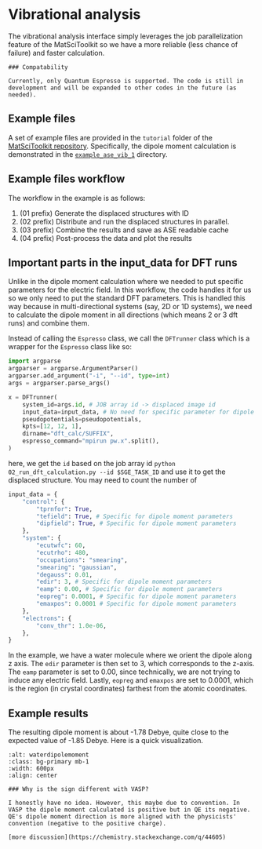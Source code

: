 # Vibrational analysis

The vibrational analysis interface simply leverages the job parallelization feature of the MatSciToolkit so we have a more reliable (less chance of failure) and faster calculation.

```{note}
### Compatability

Currently, only Quantum Espresso is supported. The code is still in development and will be expanded to other codes in the future (as needed).
```

## Example files

A set of example files are provided in the `tutorial` folder of the [MatSciToolkit repository](https://github.com/kimrojas/MatSciToolKit/tree/main/tutorial). Specifically, the dipole moment calculation is demonstrated in the [`example_ase_vib_1`](https://github.com/kimrojas/MatSciToolKit/tree/main/tutorial/example_ase_vib_1) directory.


## Example files workflow
The workflow in the example is as follows:

1. (01 prefix) Generate the displaced structures with ID
2. (02 prefix) Distribute and run the displaced structures in parallel.
3. (03 prefix) Combine the results and save as ASE readable cache
4. (04 prefix) Post-process the data and plot the results

## Important parts in the input_data for DFT runs

Unlike in the dipole moment calculation where we needed to put specific parameters for the electric field. In this workflow, the code handles it for us so we only need to put the standard DFT parameters. This is handled this way because in multi-directional systems (say, 2D or 1D systems), we need to calculate the dipole moment in all directions (which means 2 or 3 dft runs) and combine them.

Instead of calling the `Espresso` class, we call the `DFTrunner` class which is a wrapper for the `Espresso` class like so: 

```python
import argparse
argparser = argparse.ArgumentParser()
argparser.add_argument("-i", "--id", type=int)
args = argparser.parse_args()

x = DFTrunner(
    system_id=args.id, # JOB array id -> displaced image id
    input_data=input_data, # No need for specific parameter for dipole moment
    pseudopotentials=pseudopotentials, 
    kpts=[12, 12, 1],
    dirname="dft_calc/SUFFIX",
    espresso_command="mpirun pw.x".split(),
)
```

here, we get the `id` based on the job array id `python 02_run_dft_calculation.py --id $SGE_TASK_ID` and use it to get the displaced structure. You may need to count the number of 









```python
input_data = {
    "control": {
        "tprnfor": True,
        "tefield": True, # Specific for dipole moment parameters
        "dipfield": True, # Specific for dipole moment parameters
    },
    "system": {
        "ecutwfc": 60,
        "ecutrho": 480,
        "occupations": "smearing",
        "smearing": "gaussian",
        "degauss": 0.01,
        "edir": 3, # Specific for dipole moment parameters
        "eamp": 0.00, # Specific for dipole moment parameters
        "eopreg": 0.0001, # Specific for dipole moment parameters
        "emaxpos": 0.0001 # Specific for dipole moment parameters
    },
    "electrons": {
        "conv_thr": 1.0e-06,
    },
}
```

In the example, we have a water molecule where we orient the dipole along z axis. The `edir` parameter is then set to 3, which corresponds to the z-axis. The `eamp` parameter is set to 0.00, since technically, we are not trying to induce any electric field. Lastly, `eopreg` and `emaxpos` are set to 0.0001, which is the region (in crystal coordinates) farthest from the atomic coordinates. 

## Example results

The resulting dipole moment is about -1.78 Debye, quite close to the expected value of -1.85 Debye. Here is a quick visualization.

```{image} https://raw.githubusercontent.com/kimrojas/MatSciToolKit/main/tutorial/reference/example_dipole_1/02_dipolemoment.png
:alt: waterdipolemoment
:class: bg-primary mb-1
:width: 600px
:align: center
```

```{note}
### Why is the sign different with VASP?

I honestly have no idea. However, this maybe due to convention. In VASP the dipole moment calculated is positive but in QE its negative. QE's dipole moment direction is more aligned with the physicists' convention (negative to the positive charge).

[more discussion](https://chemistry.stackexchange.com/q/44605)
```



